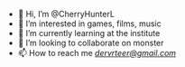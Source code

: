 - 👋 Hi, I’m @CherryHunterL
- 👀 I’m interested in games, films, music
- 🌱 I’m currently learning at the institute
- 💞️ I’m looking to collaborate on monster
- 📫 How to reach me *dervrteer@gmail.com*

<!---
CherryHunterL/CherryHunterL is a ✨ special ✨ repository because its `README.md` (this file) appears on your GitHub profile.
You can click the Preview link to take a look at your changes.
--->
